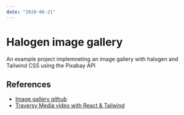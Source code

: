 ```yaml
---
date: "2020-06-21"
---
```


# Halogen image gallery

An example project implemneting an image gallery with halogen and Tailwind CSS using the Pixabay API

## References

* [Image gallery github](https://github.com/Nimor111/halogen-image-gallery)
* [Traversy Media video with React & Tailwind](https://www.youtube.com/watch?v=FiGmAI5e91M)
